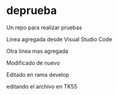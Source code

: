 # deprueba
Un repo para realizar pruebas

Linea agregada desde Visual Studio Code

Otra linea mas agregada

Modificado de nuevo

Editado en rama develop

editando el archivo en TK55

